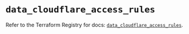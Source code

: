 # `data_cloudflare_access_rules`

Refer to the Terraform Registry for docs: [`data_cloudflare_access_rules`](https://registry.terraform.io/providers/cloudflare/cloudflare/5.0.0/docs/data-sources/access_rules).
